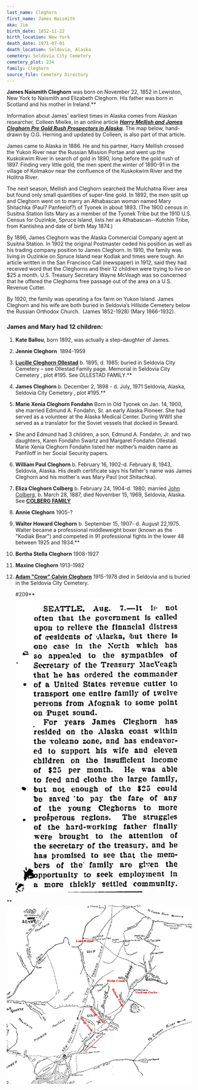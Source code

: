```yaml
---
last_name: Cleghorn
first_name: James Naismith
aka: Jim
birth_date: 1852-11-22
birth_location: New York
death_date: 1971-07-01
death_location: Seldovia, Alaska
cemetery: Seldovia City Cemetery
cemetery_plot: 234
family: Cleghorn
source_file: Cemetery Directory
---
```

**James Naismith Cleghorn** was born on November 22, 1852 in Lewiston,
New York to Naismith and Elizabeth Cleghorn. His father was born in
Scotland and his mother in Ireland.**

Information about James' earliest times in Alaska comes from Alaskan researcher, Colleen Mielke, in an online article [***Harry Mellish and James Cleghorn
Pre Gold Rush Prospectors in Alaska***](http://freepages.rootsweb.com/~coleen/genealogy/mellish.html). The map below, hand-drawn by O.G. Herning and updated by Colleen, is also part of that article.

James came to Alaska in 1886. He and his partner, Harry Mellish
crossed the Yukon River near the Russian Mission Portae and went up the
Kuskokwim River in search of gold in 1890, long before the gold rush of
1897. Finding very little gold, the men spent the winter of 1890-91 in
the village of Kolmakov near the confluence of the Kuskokwim River and
the Holitna River.  
  
The next season, Mellish and Cleghorn searched the Mulchatna River area
but found only small quantities of super-fine gold. In 1892, the men
split up and Cleghorn went on to marry an Athabascan woman named Mary
Shitachka (Paul? Panfeelof?) of Tyonek in about 1893. (The 1900 census
in Susitna Station lists Mary as a member of the Tyonek Tribe but the
1910 U.S. Census for Ouzinkie, Spruce Island, lists her as
Athabascan--Kutchin Tribe, from Kantishna and date of birth May 1874.)

By 1896, James Cleghorn was the Alaska Commercial Company agent at
Susitna Station. In 1902 the original Postmaster ceded his position as
well as his trading company position to James Cleghorn. In 1910, the
family was living in Ouzinkie on Spruce Island near Kodiak and times
were tough. An article written in the San Francisco Call (newspaper) in
1912, said they had received word that the Cleghorns and their 12
children were trying to live on $25 a month. U.S. Treasury Secretary
Wayne McVeagh was so concerned that he offered the Cleghorns free
passage out of the area on a U.S. Revenue Cutter.

By 1920, the family was operating a fox farm on Yukon Island. James
Cleghorn and his wife are both buried in Seldovia’s Hillside Cemetery
below the Russian Orthodox Church.  (James 1852-1928) (Mary
1866-1932).

### James and Mary had 12 children:

1.  **Kate Ballou**, born 1892, was actually a step-daughter of James.

2.  **Jennie Cleghorn**  1894-1959

3.  [**Lucille Cleghorn Ollestad**](./Ollestad-Lucille_Cleghorn.md) b. 1895, d. 1985; buried in Seldovia
    City Cemetery – see Ollestad Family page. Memorial in Seldovia City
    Cemetery , plot \#195. See OLLESTAD FAMILY.**

4.  **James Cleghorn** b. December 2, 1898 - d. July, 1971 Seldovia,
    Alaska, Seldovia City Cemetery , plot \#195.**

5.  **Marie Xenia Cleghorn Fondahn** Born in Old Tyonek on Jan. 14,
    1900, she married Edmund A. Fondahn, Sr. an early Alaska Pioneer.
    She had served as a volunteer at the Alaska Medical Center. During
    WWII she served as a translator for the Soviet vessels that docked
    in Seward.

- She and Edmund had 3 children, a son, Edmund A. Fondahn, Jr. and two
daughters, Karen Fondahn Swartz and Margaret Fondahn Ollestad. Marie
Xenia Cleghorn Fondahn listed her mother’s maiden name as Panfiloff in
her Social Security papers.

6.  **William Paul Cleghorn** b. February 16, 1902-d. February 8, 1943,
    Seldovia, Alaska. His death certificate says his father's name was
    James Cleghorn and his mother's was Mary Paul (not Shitachka).

7.  **Eliza Cleghorn Colberg** b. February 24, 1904-d. 1980; married [John
    Colberg](./Colberg_John.md), b. March 28, 1887, died November 15, 1969, Seldovia,
    Alaska. See [**COLBERG FAMILY**](./Colberg_Family)

8.  **Annie Cleghorn** 1905-?

9.  **Walter Howard Cleghorn** b. September 15, 1907- d. August 22,1975.
    Walter became a professional middleweight boxer (known as the
    "Kodiak Bear") and competed in 91 professional fights in the lower
    48 between 1925 and 1934.**

10. **Bertha Stella Cleghorn** 1908-1927

11. **Maxine Cleghorn** 1913-1982

12. [**Adam "Crow" Calvin Cleghorn**](./Cleghorn_Adam_Calvin.md) 1915-1978 died in Seldovia and is
    buried in the Seldovia City Cemetery.
    
    
    \#209**![](../assets/images/James%20Naismith%20Cleghorn%20family/media/image1.jpeg)


  
  
**![](../assets/images/James%20Naismith%20Cleghorn%20family/media/image2.jpeg)

